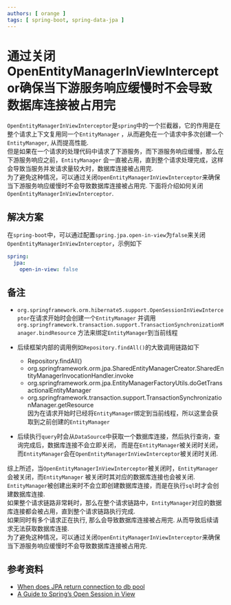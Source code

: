 ```yaml
---
authors: [ orange ]
tags: [ spring-boot, spring-data-jpa ]
---
```


# 通过关闭OpenEntityManagerInViewInterceptor确保当下游服务响应缓慢时不会导致数据库连接被占用完

`OpenEntityManagerInViewInterceptor`是`spring`中的一个拦截器，它的作用是在整个请求上下文复用同一个`EntityManager`
，从而避免在一个请求中多次创建一个`EntityManager`, 从而提高性能.<br/>
但是如果在一个请求的处理代码中请求了下游服务，而下游服务响应缓慢，那么在下游服务响应之前，`EntityManager`
会一直被占用，直到整个请求处理完成，这样会导致当服务并发请求量较大时，数据库连接被占用完.<br/>
为了避免这种情况，可以通过关闭`OpenEntityManagerInViewInterceptor`来确保当下游服务响应缓慢时不会导致数据库连接被占用完.
下面将介绍如何关闭`OpenEntityManagerInViewInterceptor`.<br/>

<!--truncate-->

## 解决方案

在`spring-boot`中，可以通过配置`spring.jpa.open-in-view`为`false`来关闭`OpenEntityManagerInViewInterceptor`，示例如下

```yaml title="application.yml"
spring:
  jpa:
    open-in-view: false
```

## 备注

- `org.springframework.orm.hibernate5.support.OpenSessionInViewInterceptor`在请求开始时会创建一个`EntityManager`
  并调用`org.springframework.transaction.support.TransactionSynchronizationManager.bindResource`
  方法来绑定`EntityManager`到当前线程
- 后续框架内部的调用例如`Repository.findAll()`的大致调用链路如下
	- Repository.findAll()
	- org.springframework.orm.jpa.SharedEntityManagerCreator.SharedEntityManagerInvocationHandler.invoke
	- org.springframework.orm.jpa.EntityManagerFactoryUtils.doGetTransactionalEntityManager
	- org.springframework.transaction.support.TransactionSynchronizationManager.getResource
	  <br/>因为在请求开始时已经将`EntityManager`绑定到当前线程，所以这里会获取到之前创建的`EntityManager`

- 后续执行`query`时会从`DataSource`中获取一个数据库连接，然后执行查询，查询完成后，数据库连接不会立即关闭，
  而是在`EntityManager`被关闭时关闭，而`EntityManager`会在`OpenEntityManagerInViewInterceptor`被关闭时关闭.

综上所述，当`OpenEntityManagerInViewInterceptor`被关闭时，`EntityManager`会被关闭，而`EntityManager`
被关闭时其对应的数据库连接也会被关闭.<br/>
`EntityManager`被创建出来时不会立即创建数据库连接，而是在执行`sql`时才会创建数据库连接.<br/>
如果整个请求链路非常耗时，那么在整个请求链路中，`EntityManager`对应的数据库连接都会被占用，直到整个请求链路执行完成.<br/>
如果同时有多个请求正在执行, 那么会导致数据库连接被占用完. 从而导致后续请求无法获取数据库连接.<br/>
为了避免这种情况，可以通过关闭`OpenEntityManagerInViewInterceptor`来确保当下游服务响应缓慢时不会导致数据库连接被占用完.

## 参考资料

- [When does JPA return connection to db pool](https://stackoverflow.com/questions/71140137/when-does-jpa-return-connection-to-db-pool)
- [A Guide to Spring’s Open Session in View](https://www.baeldung.com/spring-open-session-in-view)